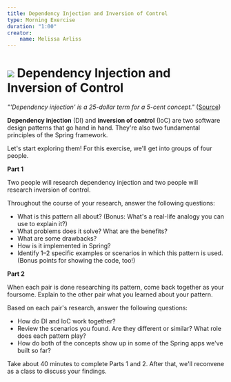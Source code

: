 ```yaml
---
title: Dependency Injection and Inversion of Control
type: Morning Exercise
duration: "1:00"
creator:
    name: Melissa Arliss
---
```


# ![](https://ga-dash.s3.amazonaws.com/production/assets/logo-9f88ae6c9c3871690e33280fcf557f33.png) Dependency Injection and Inversion of Control

*"'Dependency injection' is a 25-dollar term for a 5-cent concept."*
([Source](https://www.jamesshore.com/Blog/Dependency-Injection-Demystified.html))

**Dependency injection** (DI) and **inversion of control** (IoC) are two software design patterns that go hand in hand. They're also two fundamental principles of the Spring framework. 

Let's start exploring them! For this exercise, we'll get into groups of four people.

**Part 1**

Two people will research dependency injection and two people will research inversion of control.

Throughout the course of your research, answer the following questions:

- What is this pattern all about? (Bonus: What's a real-life analogy you can use to explain it?)
- What problems does it solve? What are the benefits?
- What are some drawbacks?
- How is it implemented in Spring?
- Identify 1–2 specific examples or scenarios in which this pattern is used. (Bonus points for showing the code, too!)

**Part 2**

When each pair is done researching its pattern, come back together as your foursome. Explain to the other pair what you learned about your pattern. 

Based on each pair's research, answer the following questions:

- How do DI and IoC work together?
- Review the scenarios you found. Are they different or similar? What role does each pattern play?
- How do both of the concepts show up in some of the Spring apps we've built so far?

Take about 40 minutes to complete Parts 1 and 2. After that, we'll reconvene as a class to discuss your findings.
